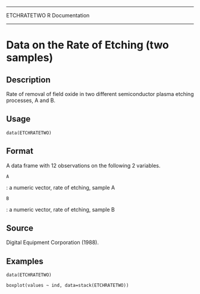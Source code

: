   ------------- -----------------
  ETCHRATETWO   R Documentation
  ------------- -----------------

Data on the Rate of Etching (two samples)
=========================================

Description
-----------

Rate of removal of field oxide in two different semiconductor plasma
etching processes, A and B.

Usage
-----

    data(ETCHRATETWO)

Format
------

A data frame with 12 observations on the following 2 variables.

`A`

:   a numeric vector, rate of etching, sample A

`B`

:   a numeric vector, rate of etching, sample B

Source
------

Digital Equipment Corporation (1988).

Examples
--------

    data(ETCHRATETWO)

    boxplot(values ~ ind, data=stack(ETCHRATETWO))
